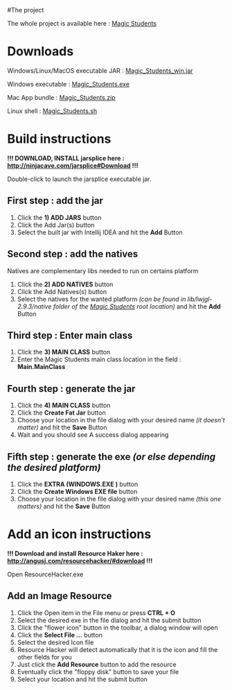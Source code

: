 #The project

The whole project is available here : [Magic Students](https://github.com/TheRolfFR/Magic_Students)

# Downloads

Windows/Linux/MacOS executable JAR : [Magic_Students_win.jar](final/Magic_Students.jar)

Windows executable : [Magic_Students.exe](windows/Magic_Students.exe)

Mac App bundle : [Magic_Students.zip](mac/Magic_Students.zip)

Linux shell : [Magic_Students.sh](linux/Magic_Students.sh)

# Build instructions

**!!! DOWNLOAD, INSTALL jarsplice here : http://ninjacave.com/jarsplice#Download !!!**

Double-click to launch the jarsplice executable jar.

## First step : add the jar

1. Click the **1) ADD JARS** button
1. Click the Add Jar(s) button
1. Select the built jar with Intellij IDEA and hit the **Add** Button

## Second step : add the natives

Natives are complementary libs needed to run on certains platform

1. Click the **2) ADD NATIVES** button
1. Click the Add Natives(s) button
1. Select the natives for the wanted platform *(can be found in lib/lwjgl-2.9.3/native folder of the [Magic Students](https://github.com/TheRolfFR/Magic_Students) root location)* and hit the **Add** Button

## Third step : Enter main class

1. Click the **3) MAIN CLASS** button
1. Enter the Magic Students main class location in the field : **Main.MainClass**

## Fourth step : generate the jar

1. Click the **4) MAIN CLASS** button
1. Click the **Create Fat Jar** button
1. Choose your location in the file dialog with your desired name *(it doesn't matter)* and hit the **Save** Button
1. Wait and you should see A success dialog appearing

## Fifth step : generate the exe *(or else depending the desired platform)*

1. Click the **EXTRA (WINDOWS.EXE )** button
1. Click the **Create Windows EXE file** button
1. Choose your location in the file dialog with your desired name *(this one matters)* and hit the **Save** Button

# Add an icon instructions

**!!! Download and install Resource Haker here : http://angusj.com/resourcehacker/#download !!!**

Open ResourceHacker.exe

## Add an Image Resource
1. Click the Open item in the File menu or press **CTRL + O**
1. Select the desired exe in the file dialog and hit the submit button
3. Click the "flower icon" button in the toolbar, a dialog window will open
4. Click the **Select File ...** button
5. Select the desired Icon file
6. Resource Hacker will detect automatically that it is the icon and fill the other fields for you
7. Just click the **Add Resource** button to add the resource
8. Eventually click the "floppy disk" button to save your file
9. Select your location and hit the submit button
